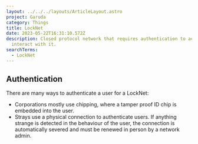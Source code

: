 ```yaml
---
layout: ../../../layouts/ArticleLayout.astro
project: Garuda
category: Things
title: LockNet
date: 2023-05-22T16:31:10.572Z
description: Closed protocol network that requires authentication to access and
  interact with it.
searchTerms:
  - LockNet
---
```

## Authentication

There are many ways to authenticate a user for a LockNet:

* Corporations mostly use chipping, where a tamper proof ID chip is embedded into the user.
* Strays use a physical connection to authenticate users. If anything strange is detected in the behaviour of the user, the connection is automatically severed and must be renewed in person by a network admin.